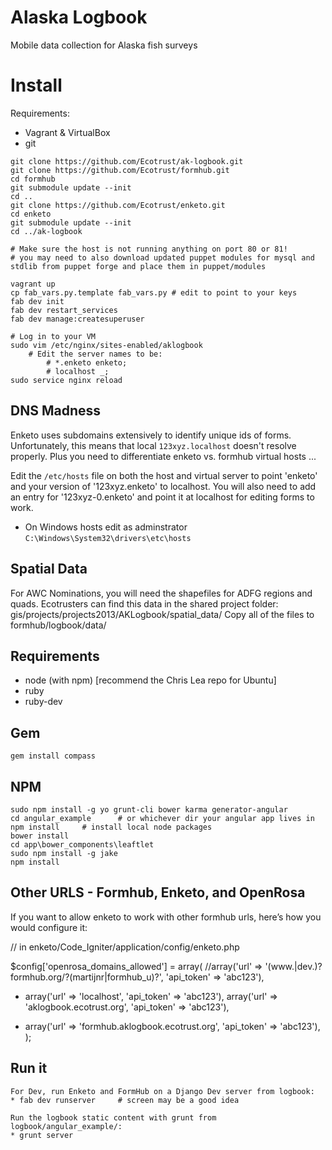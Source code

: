Alaska Logbook
===============

Mobile data collection for Alaska fish surveys

Install
========
Requirements:
* Vagrant & VirtualBox
* git


```
git clone https://github.com/Ecotrust/ak-logbook.git
git clone https://github.com/Ecotrust/formhub.git
cd formhub
git submodule update --init
cd ..
git clone https://github.com/Ecotrust/enketo.git
cd enketo
git submodule update --init
cd ../ak-logbook

# Make sure the host is not running anything on port 80 or 81!
# you may need to also download updated puppet modules for mysql and stdlib from puppet forge and place them in puppet/modules

vagrant up
cp fab_vars.py.template fab_vars.py # edit to point to your keys
fab dev init
fab dev restart_services
fab dev manage:createsuperuser

# Log in to your VM
sudo vim /etc/nginx/sites-enabled/aklogbook
    # Edit the server names to be: 
        # *.enketo enketo;
        # localhost _;
sudo service nginx reload
```

## DNS Madness

Enketo uses subdomains extensively to identify unique ids of forms. Unfortunately, 
this means that local `123xyz.localhost` doesn't resolve properly. Plus you need to
differentiate enketo vs. formhub virtual hosts ...

Edit the `/etc/hosts` file on both the host and virtual server to point 'enketo' and your version of '123xyz.enketo' to localhost.
You will also need to add an entry for '123xyz-0.enketo' and point it at localhost for editing forms to work.

* On Windows hosts edit as adminstrator `C:\Windows\System32\drivers\etc\hosts`

## Spatial Data
For AWC Nominations, you will need the shapefiles for ADFG regions and quads. 
Ecotrusters can find this data in the shared project folder: gis/projects/projects2013/AKLogbook/spatial_data/
Copy all of the files to formhub/logbook/data/

## Requirements
* node (with npm) [recommend the Chris Lea repo for Ubuntu]
* ruby
* ruby-dev

## Gem

    gem install compass

## NPM

    sudo npm install -g yo grunt-cli bower karma generator-angular
    cd angular_example      # or whichever dir your angular app lives in
    npm install     # install local node packages
    bower install
    cd app\bower_components\leaftlet
    sudo npm install -g jake
    npm install

## Other URLS - Formhub, Enketo, and OpenRosa
If  you want to allow enketo to work with other formhub urls, here’s how you would configure it:
 
// in enketo/Code_Igniter/application/config/enketo.php
 
$config['openrosa_domains_allowed'] = array(
        //array('url' => '(www\.|dev\.)?formhub\.org\/?(martijnr|formhub_u)?', 'api_token' => 'abc123'),
-    array('url' => 'localhost', 'api_token' => 'abc123'),
    array('url' => 'aklogbook.ecotrust.org', 'api_token' => 'abc123'),
+    array('url' => 'formhub.aklogbook.ecotrust.org', 'api_token' => 'abc123'),
);

## Run it
    For Dev, run Enketo and FormHub on a Django Dev server from logbook:
    * fab dev runserver     # screen may be a good idea

    Run the logbook static content with grunt from logbook/angular_example/:
    * grunt server